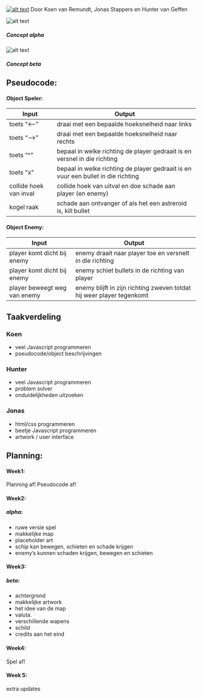 [![alt text](http://i.imgur.com/Y6x2Sks.png "NGC-7331")](http://huntervang.github.io/NLT-Webgame/)
Door Koen van Remundt, Jonas Stappers en Hunter van Geffen

![alt text](http://i.imgur.com/qOjqXot.png "Alpha")
##### Concept alpha
![alt text](http://i.imgur.com/4dqY0pG.png "Beta")
##### Concept beta

## Pseudocode:

#### Object Speler:

Input | Output
--- | ---
toets “<--” | draai met een bepaalde hoeksnelheid naar links
toets “-->” | draai met een bepaalde hoeksnelheid naar rechts
toets “^” | bepaal in welke richting de player gedraait is en versnel in die richting
toets "x" | bepaal in welke richting de player gedraait is en vuur een bullet in die richting
collide hoek van inval | collide hoek van uitval en doe schade aan player (en enemy)
kogel raak | schade aan ontvanger of als het een astreroid is, kill bullet

#### Object Enemy:

Input | Output
--- | ---
player komt dicht bij enemy | enemy draait naar player toe en versnelt in die richting
player komt dicht bij enemy | enemy schiet bullets in de richting van player
player beweegt weg van enemy | enemy blijft in zijn richting zweven totdat hij weer player tegenkomt

## Taakverdeling

### Koen
- veel Javascript programmeren
- pseudocode/object beschrijvingen

### Hunter
- veel Javascript programmeren 
- problem solver
- onduidelijkheden uitzoeken

### Jonas
- html/css programmeren 
- beetje Javascript programmeren 
- artwork / user interface


## Planning:

#### Week1:
Planning af!
Pseudocode af!

#### Week2:
##### alpha:
- ruwe versie spel
- makkelijke map 
- placeholder art
- schip kan bewegen, schieten en schade krijgen 
- enemy’s kunnen schaden krijgen, bewegen en schieten

	
#### Week3:
##### beta:
- achtergrond
- makkelijke artwork
- het idee van de map
- valuta.
- verschillende wapens
- schild
- credits aan het eind

#### Week4:
Spel af!

#### Week 5:
extra updates
